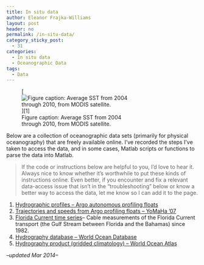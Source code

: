 ```yaml
---
title: In situ data
author: Eleanor Frajka-Williams
layout: post
header: no
permalink: /in-situ-data/
category_sticky_post:
  - 31
categories:
  - In situ data
  - Oceanographic Data
tags:
  - Data
---
```

<figure id="attachment_1085" style="width: 300px;" class="wp-caption alignright">[<img src="http://i1.wp.com/69.195.124.112/~frajkawi/_sites/wp-content/uploads/2012/08/modis_sst1-300x259.png?resize=300%2C259" alt="Figure caption: Average SST from 2004 through 2010, from MODIS satellite." class="size-medium wp-image-1085" data-recalc-dims="1" />][1]<figcaption class="wp-caption-text">Figure caption: Average SST from 2004 through 2010, from MODIS satellite.</figcaption></figure>Below are a collection of oceanographic data sets (primarily for physical oceanography) that are freely available online. I&#8217;ve recorded the steps I&#8217;ve taken to access the data, and in some cases, Matlab scripts or functions to parse the data into Matlab.

> If the code or instructions below are helpful to you, I&#8217;d love to hear it. Always nice to know whether it&#8217;s worthwhile to put these kinds of instructions online. Even better, if you encounter and fix a relevant data-access issue that isn&#8217;t in the &#8220;troubleshooting&#8221; below or know a better way to access the data, let me know so I can add it to the page.

  1. [Hydrographic profiles &#8211; Argo autonomous profiling floats][2]
  2. [Trajectories and speeds from Argo profiling floats &#8211; YoMaHa &#8217;07][3]
  3. [Florida Current time series][4]&#8211; Cable measurements of the Florida Current transport (the Gulf Stream between Florida and the Bahamas) since 1982.
  4. [Hydrography database &#8211; World Ocean Database][5]
  5. [Hydrography product (gridded climatology) &#8211; World Ocean Atlas][6]

*&#8211;updated Mar 2014&#8211;*

 [1]: http://i0.wp.com/observationaloceanography.com/wp-content/uploads/2012/08/modis_sst1.png
 [2]: http://observationaloceanography.com/argo-floats-for-hydrographic-data/ "Argo floats for hydrographic data"
 [3]: http://observationaloceanography.com/argo-trajectories-from-yomaha-product/ "Argo trajectories from YoMaHa product"
 [4]: http://observationaloceanography.com/florida-current-transport/ "Florida Current transport"
 [5]: http://observationaloceanography.com/hydrographic-database-world-ocean-database/ "Hydrographic database – World Ocean Database"
 [6]: http://observationaloceanography.com/hydrographic-atlas-world-ocean-atlas/ "Hydrographic Atlas – World Ocean Atlas"